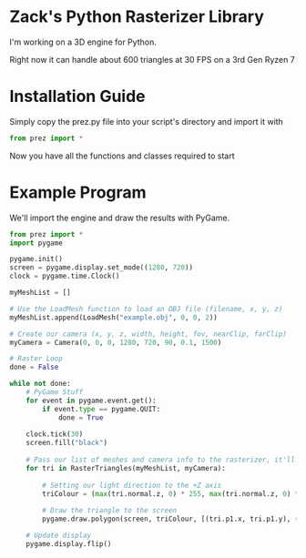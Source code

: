 # Zack's Python Rasterizer Library

I'm working on a 3D engine for Python.

Right now it can handle about 600 triangles at 30 FPS on a 3rd Gen Ryzen 7

# Installation Guide

Simply copy the prez.py file into your script's directory and import it with
```python
from prez import *
```

Now you have all the functions and classes required to start

# Example Program
We'll import the engine and draw the results with PyGame.

```python
from prez import *
import pygame

pygame.init()
screen = pygame.display.set_mode((1280, 720))
clock = pygame.time.Clock()

myMeshList = []

# Use the LoadMesh function to load an OBJ file (filename, x, y, z)
myMeshList.append(LoadMesh("example.obj", 0, 0, 2))

# Create our camera (x, y, z, width, height, fov, nearClip, farClip)
myCamera = Camera(0, 0, 0, 1280, 720, 90, 0.1, 1500)

# Raster Loop
done = False

while not done:
    # PyGame Stuff
    for event in pygame.event.get():
        if event.type == pygame.QUIT:
            done = True
            
    clock.tick(30)
    screen.fill("black")
    
    # Pass our list of meshes and camera info to the rasterizer, it'll return a sorted list of triangles to draw on our screen
    for tri in RasterTriangles(myMeshList, myCamera):
        
        # Setting our light direction to the +Z axis
        triColour = (max(tri.normal.z, 0) * 255, max(tri.normal.z, 0) * 255, max(tri.normal.z, 0) * 255)
        
        # Draw the triangle to the screen
        pygame.draw.polygon(screen, triColour, [(tri.p1.x, tri.p1.y), (tri.p2.x, tri.p2.y), (tri.p3.x, tri.p3.y)])

    # Update display
    pygame.display.flip()
```
